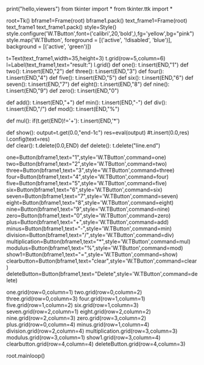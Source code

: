 print("hello,viewers")
from tkinter import *
from tkinter.ttk import *

root=Tk()
bframe1=Frame(root)
bframe1.pack()
text_frame1=Frame(root)
text_frame1
text_frame1.pack()
style=Style()
style.configure('W.TButton',font=('calibri',20,'bold',),fg='yellow',bg="pink")
style.map('W.TButton', foreground = [('active', '!disabled', 'blue')],
                     background = [('active', 'green')])

t=Text(text_frame1,width=35,height=3)
t.grid(row=5,column=6)
l=Label(text_frame1,text="result:")
l.grid()
def one():
    t.insert(END,"1")
def two():
    t.insert(END,"2")
def three():
    t.insert(END,"3")
def four():
    t.insert(END,"4")
def five():
    t.insert(END,"5")
def six():
    t.insert(END,"6")
def seven():
    t.insert(END,"7")
def eight():
    t.insert(END,"8")
def nine():
    t.insert(END,"9")
def zero():
    t.insert(END,"0")


def add():
    t.insert(END,"+")
def min():
    t.insert(END,"-")
def div():
    t.insert(END,"/")
def mod():
    t.insert(END,"%")

def mul():
    if(t.get(END)!='+'):
        t.insert(END,'*')
            
def show():
    output=t.get(0.0,"end-1c")
    res=eval(output)
    #t.insert(0.0,res)
    l.config(text=res)  
def clear():
    t.delete(0.0,END)
def delete():
    t.delete("line.end")  
        
              
one=Button(bframe1,text="1",style='W.TButton',command=one)
two=Button(bframe1,text="2",style='W.TButton',command=two)
three=Button(bframe1,text="3",style='W.TButton',command=three)
four=Button(bframe1,text="4",style='W.TButton',command=four)
five=Button(bframe1,text="5",style='W.TButton',command=five)
six=Button(bframe1,text="6",style='W.TButton',command=six)
seven=Button(bframe1,text="7",style='W.TButton',command=seven)
eight=Button(bframe1,text="8",style='W.TButton',command=eight)
nine=Button(bframe1,text="9",style='W.TButton',command=nine)
zero=Button(bframe1,text="0",style='W.TButton',command=zero)
plus=Button(bframe1,text="+",style='W.TButton',command=add)
minus=Button(bframe1,text="-",style='W.TButton',command=min)
division=Button(bframe1,text="/",style='W.TButton',command=div)
multiplication=Button(bframe1,text="*",style='W.TButton',command=mul)
modulus=Button(bframe1,text="%",style='W.TButton',command=mod)
show1=Button(bframe1,text="=",style='W.TButton',command=show)
clearbutton=Button(bframe1,text="clear",style='W.TButton',command=clear)
deleteButton=Button(bframe1,text="Delete",style='W.TButton',command=delete)


one.grid(row=0,column=1)
two.grid(row=0,column=2)
three.grid(row=0,column=3)
four.grid(row=1,column=1)
five.grid(row=1,column=2)
six.grid(row=1,column=3)
seven.grid(row=2,column=1)
eight.grid(row=2,column=2)
nine.grid(row=2,column=3)
zero.grid(row=3,column=2)
plus.grid(row=0,column=4)
minus.grid(row=1,column=4)
division.grid(row=2,column=4)
multiplication.grid(row=3,column=3)
modulus.grid(row=3,column=1)
show1.grid(row=3,column=4)
clearbutton.grid(row=4,column=4)
deleteButton.grid(row=4,column=3)







root.mainloop()
